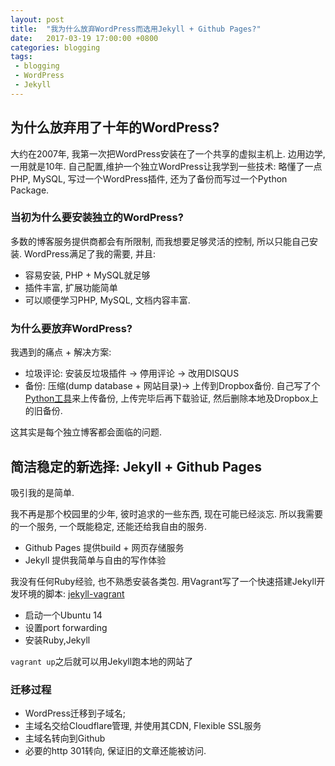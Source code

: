 ```yaml
---
layout: post
title:  "我为什么放弃WordPress而选用Jekyll + Github Pages?"
date:   2017-03-19 17:00:00 +0800
categories: blogging
tags: 
 - blogging
 - WordPress
 - Jekyll
---
```


## 为什么放弃用了十年的WordPress?

大约在2007年, 我第一次把WordPress安装在了一个共享的虚拟主机上. 边用边学, 一用就是10年. 自己配置,维护一个独立WordPress让我学到一些技术: 略懂了一点PHP, MySQL, 写过一个WordPress插件, 还为了备份而写过一个Python Package.
 
### 当初为什么要安装独立的WordPress?
 
 多数的博客服务提供商都会有所限制, 而我想要足够灵活的控制, 所以只能自己安装.  WordPress满足了我的需要, 并且: 
 - 容易安装, PHP + MySQL就足够 
 - 插件丰富, 扩展功能简单
 - 可以顺便学习PHP, MySQL, 文档内容丰富.
 
### 为什么要放弃WordPress?

我遇到的痛点 + 解决方案:
 - 垃圾评论: 安装反垃圾插件 -> 停用评论 -> 改用DISQUS
 - 备份:  压缩(dump database + 网站目录)-> 上传到Dropbox备份. 自己写了个[Python工具](http://liguoliang.com/side-projects/rabbit-backup/)来上传备份, 上传完毕后再下载验证, 然后删除本地及Dropbox上的旧备份. 
 
这其实是每个独立博客都会面临的问题. 

## 简洁稳定的新选择:  Jekyll + Github Pages

吸引我的是简单. 

我不再是那个校园里的少年, 彼时追求的一些东西, 现在可能已经淡忘. 所以我需要的一个服务, 一个既能稳定, 还能还给我自由的服务. 
 - Github Pages 提供build + 网页存储服务 
 - Jekyll 提供我简单与自由的写作体验

我没有任何Ruby经验, 也不熟悉安装各类包. 用Vagrant写了一个快速搭建Jekyll开发环境的脚本: [jekyll-vagrant](https://github.com/guoliang-dev/jekyll-vagrant)
 - 启动一个Ubuntu 14
 - 设置port forwarding
 - 安装Ruby,Jekyll
 
 `vagrant up`之后就可以用Jekyll跑本地的网站了 

### 迁移过程
 - WordPress迁移到子域名;
 - 主域名交给Cloudflare管理, 并使用其CDN, Flexible SSL服务
 - 主域名转向到Github
 - 必要的http 301转向, 保证旧的文章还能被访问. 
 
